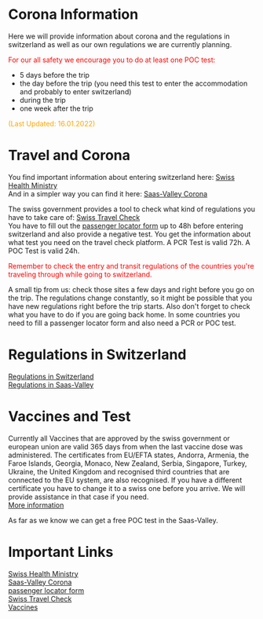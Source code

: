 # Corona Information

Here we will provide information about corona and the regulations in switzerland as well as our own regulations we are currently planning.

<span style="color:red">For our all safety we encourage you to do at least one POC test:</span>

- 5 days before the trip
- the day before the trip (you need this test to enter the accommodation and probably to enter switzerland)
- during the trip
- one week after the trip

<span style="color:orange">(Last Updated: 16.01.2022)</span>

# Travel and Corona

You find important information about entering switzerland here: [Swiss Health Ministry](https://www.bag.admin.ch/bag/en/home/krankheiten/ausbrueche-epidemien-pandemien/aktuelle-ausbrueche-epidemien/novel-cov/empfehlungen-fuer-reisende/quarantaene-einreisende.html) \
And in a simpler way you can find it here: [Saas-Valley Corona](https://www.saas-fee.ch/en/coronavirus)

The swiss government provides a tool to check what kind of regulations you have to take care of: [Swiss Travel Check](https://travelcheck.admin.ch/home) \
You have to fill out the [passenger locator form](https://swissplf.admin.ch/formular) up to 48h before entering switzerland and also provide a negative test. You get the information about what test you need on the travel check platform. A PCR Test is valid 72h. A POC Test is valid 24h.

<span style="color:red">Remember to check the entry and transit regulations of the countries you're traveling through while going to switzerland.</span>

A small tip from us: check those sites a few days and right before you go on the trip. The regulations change constantly, so it might be possible that you have new regulations right before the trip starts.
Also don't forget to check what you have to do if you are going back home. In some countries you need to fill a passenger locator form and also need a PCR or POC test.

# Regulations in Switzerland

[Regulations in Switzerland](https://www.bag.admin.ch/bag/en/home/krankheiten/ausbrueche-epidemien-pandemien/aktuelle-ausbrueche-epidemien/novel-cov/massnahmen-des-bundes.html) \
[Regulations in Saas-Valley](https://www.saas-fee.ch/en/coronavirus)

# Vaccines and Test

Currently all Vaccines that are approved by the swiss government or european union are valid 365 days from when the last vaccine dose was administered. The certificates from EU/EFTA states, Andorra, Armenia, the Faroe Islands, Georgia, Monaco, New Zealand, Serbia, Singapore, Turkey, Ukraine, the United Kingdom and recognised third countries that are connected to the EU system, are also recognised. If you have a different certificate you have to change it to a swiss one before you arrive. We will provide assistance in that case if you need. \
[More information](https://www.bag.admin.ch/bag/en/home/krankheiten/ausbrueche-epidemien-pandemien/aktuelle-ausbrueche-epidemien/novel-cov/covid-zertifikat/covid-zertifikat-erhalt-gueltigkeit.html)

As far as we know we can get a free POC test in the Saas-Valley.

# Important Links

[Swiss Health Ministry](https://www.bag.admin.ch/bag/en/home/krankheiten/ausbrueche-epidemien-pandemien/aktuelle-ausbrueche-epidemien/novel-cov/empfehlungen-fuer-reisende/quarantaene-einreisende.html) \
[Saas-Valley Corona](https://www.saas-fee.ch/en/coronavirus) \
[passenger locator form](https://swissplf.admin.ch/formular) \
[Swiss Travel Check](https://travelcheck.admin.ch/home) \
[Vaccines](https://www.bag.admin.ch/bag/en/home/krankheiten/ausbrueche-epidemien-pandemien/aktuelle-ausbrueche-epidemien/novel-cov/covid-zertifikat/covid-zertifikat-erhalt-gueltigkeit.html)
